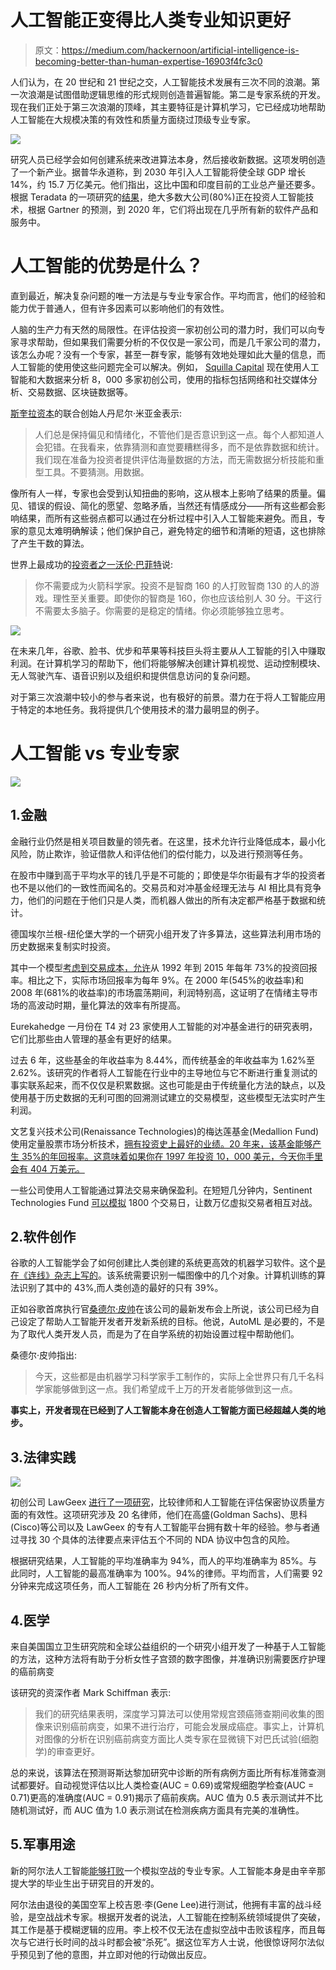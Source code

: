 # 人工智能正变得比人类专业知识更好

> 原文：<https://medium.com/hackernoon/artificial-intelligence-is-becoming-better-than-human-expertise-16903f4fc3c0>

人们认为，在 20 世纪和 21 世纪之交，人工智能技术发展有三次不同的浪潮。第一次浪潮是试图借助逻辑思维的形式规则创造普遍智能。第二是专家系统的开发。现在我们正处于第三次浪潮的顶峰，其主要特征是计算机学习，它已经成功地帮助人工智能在大规模决策的有效性和质量方面绕过顶级专业专家。

![](img/ded7fce36fe82f2a8bff5cb6d8404772.png)

研究人员已经学会如何创建系统来改进算法本身，然后接收新数据。这项发明创造了一个新产业。据普华永道称，到 2030 年引入人工智能将使全球 GDP 增长 14%，约 15.7 万亿美元。他们指出，这比中国和印度目前的工业总产量还要多。根据 Teradata 的一项研究的[结果](http://assets.teradata.com/resourceCenter/downloads/ExecutiveBriefs/EB9867_State_of_Artificial_Intelligence_for_the_Enterprises.pdf)，绝大多数大公司(80%)正在投资人工智能技术，根据 Gartner 的预测，到 2020 年，它们将出现在几乎所有新的软件产品和服务中。

# 人工智能的优势是什么？

直到最近，解决复杂问题的唯一方法是与专业专家合作。平均而言，他们的经验和能力优于普通人，但有许多因素可以影响他们的有效性。

人脑的生产力有天然的局限性。在评估投资一家初创公司的潜力时，我们可以向专家寻求帮助，但如果我们需要分析的不仅仅是一家公司，而是几千家公司的潜力，该怎么办呢？没有一个专家，甚至一群专家，能够有效地处理如此大量的信息，而人工智能的使用使这些问题完全可以解决。例如， [Squilla Capital](https://stat.squilla.io) 现在使用人工智能和大数据来分析 8，000 多家初创公司，使用的指标包括网络和社交媒体分析、交易数据、区块链数据等。

[](https://www.linkedin.com/in/myakin/)[斯奎拉资本](https://stat.squilla.io)的联合创始人丹尼尔·米亚金表示:

> 人们总是保持偏见和情绪化，不管他们是否意识到这一点。每个人都知道人会犯错。在我看来，依靠猜测和直觉要糟糕得多，而不是依靠数据和统计。我们现在准备为投资者提供评估海量数据的方法，而无需数据分析技能和重型工具。不要猜测。用数据。

像所有人一样，专家也会受到认知扭曲的影响，这从根本上影响了结果的质量。偏见、错误的假设、简化的愿望、忽略矛盾，当然还有情感成分——所有这些都会影响结果，而所有这些弱点都可以通过在分析过程中引入人工智能来避免。而且，专家的意见太难明确解读；他们保护自己，避免特定的细节和清晰的短语，这也排除了产生干数的算法。

世界上最成功的[投资者之一沃伦·巴菲特](https://www.cnbc.com/2017/07/25/warren-buffett-once-auctioned-off-a-wallet-with-stock-advice.html)说:

> 你不需要成为火箭科学家。投资不是智商 160 的人打败智商 130 的人的游戏。理性至关重要。即使你的智商是 160，你也应该给别人 30 分。干这行不需要太多脑子。你需要的是稳定的情绪。你必须能够独立思考。

![](img/22671eb7e5315fc3a3a8e4a205d6ba63.png)

在未来几年，谷歌、脸书、优步和苹果等科技巨头将主要从人工智能的引入中赚取利润。在计算机学习的帮助下，他们将能够解决创建计算机视觉、运动控制模块、无人驾驶汽车、语音识别以及组织和提供信息访问的复杂问题。

对于第三次浪潮中较小的参与者来说，也有极好的前景。潜力在于将人工智能应用于特定的本地任务。我将提供几个使用技术的潜力最明显的例子。

# 人工智能 vs 专业专家

![](img/24974b9d01034b6d45a5cd01768602c7.png)

## 1.金融

金融行业仍然是相关项目数量的领先者。在这里，技术允许行业降低成本，最小化风险，防止欺诈，验证借款人和评估他们的偿付能力，以及进行预测等任务。

在股市中赚到高于平均水平的钱几乎是不可能的；即使是华尔街最有才华的投资者也不是以他们的一致性而闻名的。交易员和对冲基金经理无法与 AI 相比具有竞争力，他们的问题在于他们只是人类，而机器人做出的所有决定都严格基于数据和统计。

德国埃尔兰根-纽伦堡大学的一个研究小组开发了许多算法，这些算法利用市场的历史数据来复制实时投资。

其中一个模型[考虑到交易成本，允许](https://www.seeker.com/artificially-intelligent-investors-rack-up-massive-returns-in-stock-ma-2321650774.html)从 1992 年到 2015 年每年 73%的投资回报率。相比之下，实际市场回报率为每年 9%。在 2000 年(545%的收益率)和 2008 年(681%的收益率)的市场震荡期间，利润特别高，这证明了在情绪主导市场的高波动时期，量化算法的效率有所提高。

Eurekahedge 一月份在 T4 对 23 家使用人工智能的对冲基金进行的研究表明，它们比那些由人管理的基金有更好的结果。

过去 6 年，这些基金的年收益率为 8.44%，而传统基金的年收益率为 1.62%至 2.62%。该研究的作者将人工智能在行业中的主导地位与它不断进行重复测试的事实联系起来，而不仅仅是积累数据。这也可能是由于传统量化方法的缺点，以及使用基于历史数据的无利可图的回溯测试建立的交易模型，这些模型无法实时产生利润。

文艺复兴技术公司(Renaissance Technologies)的梅达莲基金(Medallion Fund)使用定量股票市场分析技术，[拥有投资史上最好的业绩。20 年来，该基金能够产生 35%的年回报率。这意味着如果你在 1997 年投资 10，000 美元，今天你手里会有 404 万美元。](http://www.nanalyze.com/2017/02/artificial-intelligence-stock-trading/)

一些公司使用人工智能通过算法交易来确保盈利。在短短几分钟内，Sentinent Technologies Fund [可以模拟](https://www.forbes.com/sites/forbestechcouncil/2017/04/17/its-time-to-embrace-ais-superior-prediction-powers/) 1800 个交易日，让数万亿虚拟交易者相互对战。

## 2.软件创作

谷歌的人工智能学会了如何创建比人类创建的系统更高效的机器学习软件。这个[是在《连线》杂志上写的](https://www.wired.com/story/googles-learning-software-learns-to-write-learning-software/)。该系统需要识别一幅图像中的几个对象。计算机训练的算法识别了其中的 43%,而人类创造的最好的只有 39%。

正如谷歌首席执行官[桑德尔·皮帅](https://en.wikipedia.org/wiki/Sundar_Pichai)在该公司的最新发布会上所说，该公司已经为自己设定了帮助人工智能开发者开发新系统的目标。他说，AutoML 是必要的，不是为了取代人类开发人员，而是为了在自学系统的初始设置过程中帮助他们。

桑德尔·皮帅指出:

> 今天，这些都是由机器学习科学家手工制作的，实际上全世界只有几千名科学家能够做到这一点。我们希望成千上万的开发者能够做到这一点。

**事实上，开发者现在已经到了人工智能本身在创造人工智能方面已经超越人类的地步。**

## 3.法律实践

![](img/757c6bb8a294e62707a342caf7fb9d9d.png)

初创公司 LawGeex [进行了一项研究](https://www.lawgeex.com/resources/AIvsLawyer/)，比较律师和人工智能在评估保密协议质量方面的有效性。这项研究涉及 20 名律师，他们在高盛(Goldman Sachs)、思科(Cisco)等公司以及 LawGeex 的专有人工智能平台拥有数十年的经验。参与者通过寻找 30 个具体的法律要点来评估五个不同的 NDA 协议中包含的风险。

根据研究结果，人工智能的平均准确率为 94%，而人的平均准确率为 85%。与此同时，人工智能的最高准确率为 100%。94%的律师。平均而言，人们需要 92 分钟来完成这项任务，而人工智能在 26 秒内分析了所有文件。

## 4.医学

来自美国国立卫生研究院和全球公益组织的一个研究小组开发了一种基于人工智能的方法，这种方法将有助于分析女性子宫颈的数字图像，并准确识别需要医疗护理的癌前病变

该研究的资深作者 Mark Schiffman 表示:

> 我们的研究结果表明，深度学习算法可以使用常规宫颈癌筛查期间收集的图像来识别癌前病变，如果不进行治疗，可能会发展成癌症。事实上，计算机对图像的分析在识别癌前病变方面比人类专家在显微镜下对巴氏试验(细胞学)的审查更好。

总的来说，该算法在预测哥斯达黎加研究中诊断的所有病例方面比所有标准筛查测试都要好。自动视觉评估以比人类检查(AUC = 0.69)或常规细胞学检查(AUC = 0.71)更高的准确度(AUC = 0.91)揭示了癌前疾病。AUC 值为 0.5 表示测试并不比随机测试好，而 AUC 值为 1.0 表示测试在检测疾病方面具有完美的准确性。

## 5.军事用途

新的阿尔法人工智能[能够打败](https://www.sciencedaily.com/releases/2016/06/160627125140.htm)一个模拟空战的专业专家。人工智能本身是由辛辛那提大学的毕业生出于研究目的开发的。

阿尔法由退役的美国空军上校吉恩·李(Gene Lee)进行测试，他拥有丰富的战斗经验，是空战战术专家。根据开发者的说法，人工智能在控制系统领域提供了突破，其工作是基于模糊逻辑的应用。李上校不仅无法在虚拟空战中击败该程序，而且每次与它进行长时间的战斗时都会被“杀死”。据这位军方人士说，他很惊讶阿尔法似乎预见到了他的意图，并立即对他的行动做出反应。